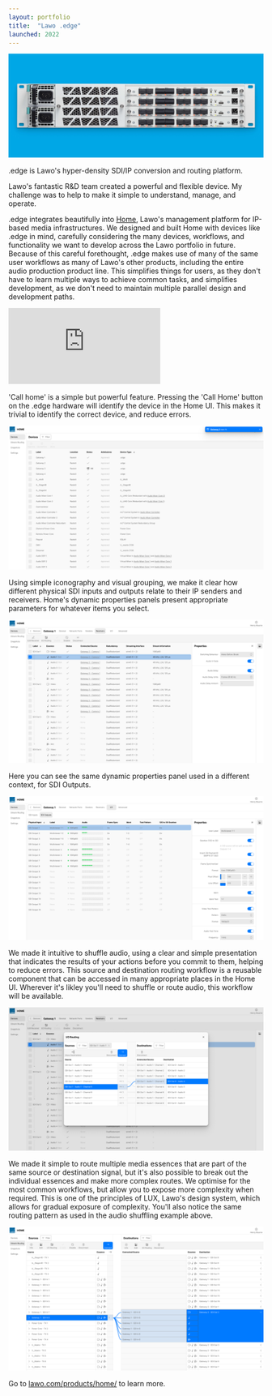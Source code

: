 ```yaml
---
layout: portfolio
title:  "Lawo .edge"
launched: 2022
---
```


<div class="post-image"><img src="/assets/images/portfolio/lawo-edge/hero.jpg"></div>

.edge is Lawo's hyper-density SDI/IP conversion and routing platform.

Lawo's fantastic R&D team created a powerful and flexible device. My challenge was to help to make it simple to understand, manage, and operate. 

.edge integrates beautifully into [Home](/lawo-home.html), Lawo's management platform for IP-based media infrastructures. We designed and built Home with devices like .edge in mind, carefully considering the many devices, workflows, and functionality we want to develop across the Lawo portfolio in future. Because of this careful forethought, .edge makes use of many of the same user workflows as many of Lawo's other products, including the entire audio production product line. This simplifies things for users, as they don't have to learn multiple ways to achieve common tasks, and simplifies development, as we don't need to maintain multiple parallel design and development paths.

<div class="post-video"><iframe src="https://www.youtube.com/embed/ogVxsBbcXxA" title="YouTube video player" frameborder="0" allow="accelerometer; autoplay; clipboard-write; encrypted-media; gyroscope; picture-in-picture; web-share" allowfullscreen></iframe></div>

'Call home' is a simple but powerful feature. Pressing the 'Call Home' button on the .edge hardware will identify the device in the Home UI. This makes it trivial to identify the correct device, and reduce errors.

<div class="post-image"><img src="/assets/images/portfolio/lawo-edge/lawo-edge-call-home.png"></div>

Using simple iconography and visual grouping, we make it clear how different physical SDI inputs and outputs relate to their IP senders and receivers. Home's dynamic properties panels present appropriate parameters for whatever items you select.

<div class="post-image"><img src="/assets/images/portfolio/lawo-edge/lawo-edge-receivers.png"></div>

Here you can see the same dynamic properties panel used in a different context, for SDI Outputs.

<div class="post-image"><img src="/assets/images/portfolio/lawo-edge/lawo-edge-sdi.png"></div>

We made it intuitive to shuffle audio, using a clear and simple presentation that indicates the results of your actions before you commit to them, helping to reduce errors. This source and destination routing workflow is a reusable component that can be accessed in many appropriate places in the Home UI. Wherever it's likley you'll need to shuffle or route audio, this workflow will be available.

<div class="post-image"><img src="/assets/images/portfolio/lawo-edge/lawo-edge-shuffling.png"></div>

We made it simple to route multiple media essences that are part of the same source or destination signal, but it's also possible to break out the individual essences and make more complex routes. We optimise for the most common workflows, but allow you to expose more complexity when required. This is one of the principles of LUX, Lawo's design system, which allows for gradual exposure of complexity. You'll also notice the same routing pattern as used in the audio shuffling example above.

<div class="post-image"><img src="/assets/images/portfolio/lawo-edge/lawo-edge-stream-routing.png"></div>





Go to [lawo.com/products/home/](https://lawo.com/products/edge/) to learn more.

